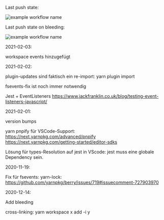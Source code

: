 Last push state:

![example workflow name](https://github.com/LetoThe2nd/typescript-boilerplate/workflows/Node.js%20CI/badge.svg)

Last push state on bleeding:

![example workflow name](https://github.com/LetoThe2nd/typescript-boilerplate/workflows/Node.js%20CI%20Bleeding/badge.svg)

2021-02-03:

workspace events hinzugefügt

2021-02-02:

plugin-updates sind faktisch ein re-import:
yarn plugin import <name or source>

fsevents-fix ist noch immer notwendig

Jest + EventListeners
https://www.jackfranklin.co.uk/blog/testing-event-listeners-javascript/

2021-02-01:

version bumps

yarn pnpify für VSCode-Support:
https://next.yarnpkg.com/advanced/pnpify
https://next.yarnpkg.com/getting-started/editor-sdks

Lösung für types-Resolution auf jest in VScode: jest muss eine globale
Dependency sein.

2020-11-19:

Fix für fsevents:
yarn-lock: https://github.com/yarnpkg/berry/issues/719#issuecomment-727903970

2020-12-14:

Add bleeding

cross-linking:
yarn workspace x add -i y